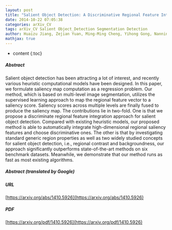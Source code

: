 ```yaml
---
layout: post
title: "Salient Object Detection: A Discriminative Regional Feature Integration Approach"
date: 2014-10-22 07:05:38
categories: arXiv_CV
tags: arXiv_CV Salient Object_Detection Segmentation Detection
author: Huaizu Jiang, Zejian Yuan, Ming-Ming Cheng, Yihong Gong, Nanning Zheng, Jingdong Wang
mathjax: true
---
```


* content
{:toc}

##### Abstract
Salient object detection has been attracting a lot of interest, and recently various heuristic computational models have been designed. In this paper, we formulate saliency map computation as a regression problem. Our method, which is based on multi-level image segmentation, utilizes the supervised learning approach to map the regional feature vector to a saliency score. Saliency scores across multiple levels are finally fused to produce the saliency map. The contributions lie in two-fold. One is that we propose a discriminate regional feature integration approach for salient object detection. Compared with existing heuristic models, our proposed method is able to automatically integrate high-dimensional regional saliency features and choose discriminative ones. The other is that by investigating standard generic region properties as well as two widely studied concepts for salient object detection, i.e., regional contrast and backgroundness, our approach significantly outperforms state-of-the-art methods on six benchmark datasets. Meanwhile, we demonstrate that our method runs as fast as most existing algorithms.

##### Abstract (translated by Google)


##### URL
[https://arxiv.org/abs/1410.5926](https://arxiv.org/abs/1410.5926)

##### PDF
[https://arxiv.org/pdf/1410.5926](https://arxiv.org/pdf/1410.5926)

